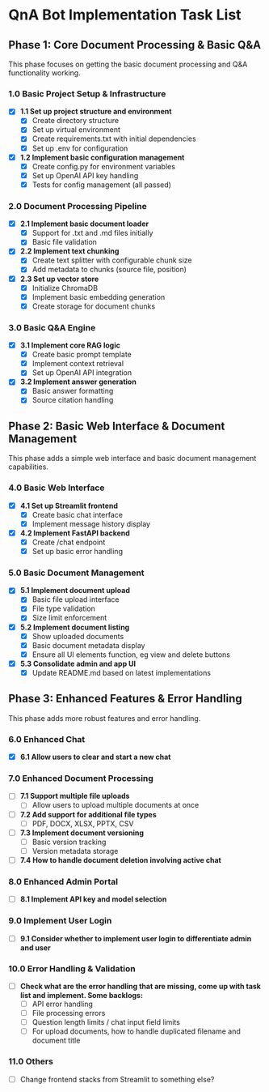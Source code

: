 # QnA Bot Implementation Task List

## Phase 1: Core Document Processing & Basic Q&A
This phase focuses on getting the basic document processing and Q&A functionality working.

### 1.0 Basic Project Setup & Infrastructure
- [x] **1.1 Set up project structure and environment**
  - [x] Create directory structure
  - [x] Set up virtual environment
  - [x] Create requirements.txt with initial dependencies
  - [x] Set up .env for configuration

- [x] **1.2 Implement basic configuration management**
  - [x] Create config.py for environment variables
  - [x] Set up OpenAI API key handling
  - [x] Tests for config management (all passed)

### 2.0 Document Processing Pipeline
- [x] **2.1 Implement basic document loader**
  - [x] Support for .txt and .md files initially
  - [x] Basic file validation

- [x] **2.2 Implement text chunking**
  - [x] Create text splitter with configurable chunk size
  - [x] Add metadata to chunks (source file, position)

- [x] **2.3 Set up vector store**
  - [x] Initialize ChromaDB
  - [x] Implement basic embedding generation
  - [x] Create storage for document chunks

### 3.0 Basic Q&A Engine
- [x] **3.1 Implement core RAG logic**
  - [x] Create basic prompt template
  - [x] Implement context retrieval
  - [x] Set up OpenAI API integration

- [x] **3.2 Implement answer generation**
  - [x] Basic answer formatting
  - [x] Source citation handling

## Phase 2: Basic Web Interface & Document Management
This phase adds a simple web interface and basic document management capabilities.

### 4.0 Basic Web Interface
- [x] **4.1 Set up Streamlit frontend**
  - [x] Create basic chat interface
  - [x] Implement message history display

- [x] **4.2 Implement FastAPI backend**
  - [x] Create /chat endpoint
  - [x] Set up basic error handling

### 5.0 Basic Document Management
- [x] **5.1 Implement document upload**
  - [x] Basic file upload interface
  - [x] File type validation
  - [x] Size limit enforcement

- [x] **5.2 Implement document listing**
  - [x] Show uploaded documents
  - [x] Basic document metadata display
  - [x] Ensure all UI elements function, eg view and delete buttons

- [x] **5.3 Consolidate admin and app UI**
  - [x] Update README.md based on latest implementations

## Phase 3: Enhanced Features & Error Handling
This phase adds more robust features and error handling.

### 6.0 Enhanced Chat
- [x] **6.1 Allow users to clear and start a new chat**

### 7.0 Enhanced Document Processing
- [ ] **7.1 Support multiple file uploads**
  - [ ] Allow users to upload multiple documents at once

- [ ] **7.2 Add support for additional file types**
  - [ ] PDF, DOCX, XLSX, PPTX, CSV

- [ ] **7.3 Implement document versioning**
  - [ ] Basic version tracking
  - [ ] Version metadata storage

- [ ] **7.4 How to handle document deletion involving active chat**

### 8.0 Enhanced Admin Portal
- [ ] **8.1 Implement API key and model selection**

### 9.0 Implement User Login
- [ ] **9.1 Consider whether to implement user login to differentiate admin and user**

### 10.0 Error Handling & Validation
- [ ] **Check what are the error handling that are missing, come up with task list and implement. Some backlogs:**
  - [ ] API error handling
  - [ ] File processing errors
  - [ ] Question length limits / chat input field limits
  - [ ] For upload documents, how to handle duplicated filename and document title

### 11.0 Others
- [ ] Change frontend stacks from Streamlit to something else?
